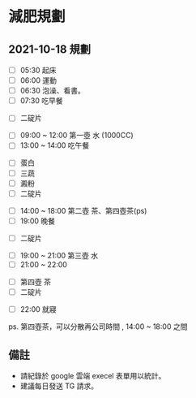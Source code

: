 # 減肥規劃

## 2021-10-18 規劃
- [ ] 05:30 起床 
- [ ] 06:00 運動 
- [ ] 06:30 泡澡、看書。
- [ ] 07:30 吃早餐
* [ ] 二碇片
- [ ] 09:00 ~ 12:00 第一壺 水 (1000CC)
- [ ] 13:00 ~ 14:00 吃午餐
* [ ] 蛋白
* [ ] 三蔬
* [ ] 澱粉
* [ ]  二碇片
- [ ] 14:00 ~ 18:00 第二壺 茶、第四壺茶(ps)
- [ ] 19:00 晚餐
* [ ] 二碇片
- [ ] 19:00 ~ 21:00 第三壺 水
- [ ] 21:00 ~ 22:00 
* [ ] 第四壺 茶
* [ ] 二碇片
- [ ] 22:00 就寢

ps. 第四壺茶，可以分散再公司時間 , 14:00 ~ 18:00  之間

## 備註 
- 請紀錄於 google 雲端 execel 表單用以統計。
- 建議每日發送 TG 請求。

